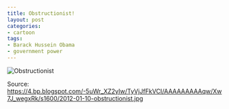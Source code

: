 ```yaml
---
title: Obstructionist!
layout: post
categories:
- cartoon
tags:
- Barack Hussein Obama
- government power
---
```


![Obstructionist](https://4.bp.blogspot.com/-5uWr_XZ2yIw/TyVjJfFkVCI/AAAAAAAAAqw/Xw7J_wegxRk/s1600/2012-01-10-obstructionist.jpg)

Source: <https://4.bp.blogspot.com/-5uWr_XZ2yIw/TyVjJfFkVCI/AAAAAAAAAqw/Xw7J_wegxRk/s1600/2012-01-10-obstructionist.jpg>
